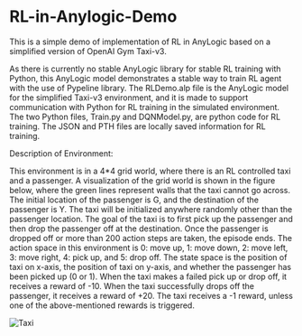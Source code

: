 # RL-in-Anylogic-Demo
This is a simple demo of implementation of RL in AnyLogic based on a simplified version of OpenAI Gym Taxi-v3.

As there is currently no stable AnyLogic library for stable RL training with Python, this AnyLogic model demonstrates a stable way to train RL agent with the use of Pypeline library.
The RLDemo.alp file is the AnyLogic model for the simplified Taxi-v3 environment, and it is made to support communication with Python for RL training in the simulated environment.
The two Python files, Train.py and DQNModel.py, are python code for RL training. The JSON and PTH files are locally saved information for RL training. 

Description of Environment: 

This environment is in a 4*4 grid world, where there is an RL controlled taxi and a passenger. A visualization of the grid world is shown in the figure below, where the green lines represent walls that the taxi cannot go across. The initial location of the passenger is G, and the destination of the passenger is Y. The taxi will be initialized anywhere randomly other than the passenger location. The goal of the taxi is to first pick up the passenger and then drop the passenger off at the destination. Once the passenger is dropped off or more than 200 action steps are taken, the episode ends. The action space in this environment is 0: move up, 1: move down, 2: move left, 3: move right, 4: pick up, and 5: drop off. The state space is the position of taxi on x-axis, the position of taxi on y-axis, and whether the passenger has been picked up (0 or 1). When the taxi makes a failed pick up or drop off, it receives a reward of -10. When the taxi successfully drops off the passenger, it receives a reward of +20. The taxi receives a -1 reward, unless one of the above-mentioned rewards is triggered.

![Taxi](https://user-images.githubusercontent.com/62451645/218910068-3f825b4b-9513-4739-8627-50d1f6ae583c.png)
